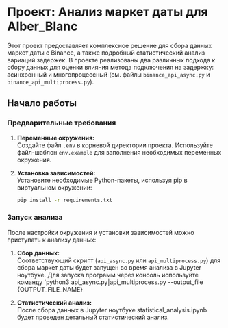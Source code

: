 # Проект: Анализ маркет даты для Alber_Blanc

Этот проект предоставляет комплексное решение для сбора данных маркет даты с Binance, а также подробный статистический анализ вариаций задержек. В проекте реализованы два различных подхода к сбору данных для оценки влияния метода подключения на задержку: асинхронный и многопроцессный (см. файлы `binance_api_async.py` и `binance_api_multiprocess.py`).

## Начало работы

### Предварительные требования

1. **Переменные окружения:**  
   Создайте файл `.env` в корневой директории проекта. Используйте файл-шаблон `env.example` для заполнения необходимых переменных окружения.

2. **Установка зависимостей:**  
   Установите необходимые Python-пакеты, используя pip в виртуальном окружении:
   ```bash
   pip install -r requirements.txt
   ```

### Запуск анализа

После настройки окружения и установки зависимостей можно приступать к анализу данных:

1. **Сбор данных:**  
   Соответствующий скрипт (`api_async.py` или `api_multiprocess.py`) для сбора маркет даты будет запущен во время анализа в Jupyter ноутбуке.
   Для запуска программ через консоль используйте команду 'python3 api_async.py|api_multiprocess.py --output_file {OUTPUT_FILE_NAME}

2. **Статистический анализ:**  
   После сбора данных в Jupyter ноутбуке statistical_analysis.ipynb будет проведен детальный статистический анализ.